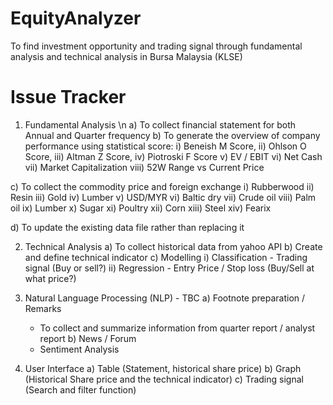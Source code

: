 # EquityAnalyzer
To find investment opportunity and trading signal through fundamental analysis and technical analysis in Bursa Malaysia (KLSE)

# Issue Tracker
1. Fundamental Analysis \n
  a) To collect financial statement for both Annual and Quarter frequency
  b) To generate the overview of company performance using statistical score: 
    i) Beneish M Score, 
    ii) Ohlson O Score, 
    iii) Altman Z Score, 
    iv) Piotroski F Score
    v) EV / EBIT
    vi) Net Cash
    vii) Market Capitalization
    viii) 52W Range vs Current Price
    
  c) To collect the commodity price and foreign exchange
    i) Rubberwood
    ii) Resin
    iii) Gold
    iv) Lumber
    v) USD/MYR
    vi) Baltic dry
    vii) Crude oil
    viii) Palm oil
    ix) Lumber
    x) Sugar
    xi) Poultry
    xii) Corn
    xiii) Steel
    xiv) Fearix
    
  d) To update the existing data file rather than replacing it

2. Technical Analysis
  a) To collect historical data from yahoo API
  b) Create and define technical indicator
  c) Modelling
    i) Classification - Trading signal (Buy or sell?)
    ii) Regression - Entry Price / Stop loss (Buy/Sell at what price?)

3. Natural Language Processing (NLP) - TBC
  a) Footnote preparation / Remarks
    - To collect and summarize information from quarter report / analyst report 
  b) News / Forum
   - Sentiment Analysis 
   
4. User Interface
  a) Table (Statement, historical share price)
  b) Graph (Historical Share price and the technical indicator)
  c) Trading signal (Search and filter function)
